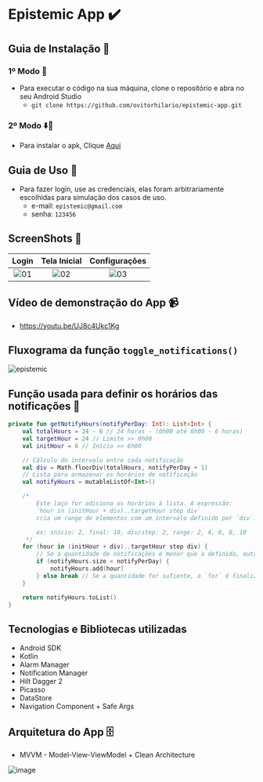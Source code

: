 # Epistemic App ✔️

## Guia de Instalação 📕 
### 1º Modo 🔗
- Para executar o código na sua máquina, clone o repositório e abra no seu Android Studio
    - `git clone https://github.com/ovitorhilario/epistemic-app.git`

### 2º Modo ⬇️📲 
- Para instalar o apk, Clique [Aqui](https://github.com/ovitorhilario/epistemic-app/releases/download/v1.0.0/epistemic.apk)

## Guia de Uso 🧾 
- Para fazer login, use as credenciais, elas foram arbitrariamente escolhidas para simulação dos casos de uso.
  - e-mail: `epistemic@gmail.com`
  - senha: `123456`

## ScreenShots  📸
| Login | Tela Inicial | Configurações | 
| :--------------------: | :--------------------: | :--------------------: |
| ![01](https://github.com/ovitorhilario/epistemic-app/assets/81326138/ccfc0431-67fb-41d1-8a4e-44a5c952ee12) | ![02](https://github.com/ovitorhilario/epistemic-app/assets/81326138/12df81db-f088-47ef-a72c-14185127d831) | ![03](https://github.com/ovitorhilario/epistemic-app/assets/81326138/265ecee0-4347-4be7-bdfa-135761157830) |

## Vídeo de demonstração do App 📹
- https://youtu.be/UJ8c4Ukc1Kg

## Fluxograma da função `toggle_notifications()`
![epistemic](https://github.com/ovitorhilario/epistemic-app/assets/81326138/f77439de-f823-45df-9de8-7902aff15b6c)

## Função usada para definir os horários das notificações 🔔
```kotlin
private fun getNotifyHours(notifyPerDay: Int): List<Int> {
    val totalHours = 24 - 6 // 24 horas - (0h00 até 6h00 - 6 horas)
    val targetHour = 24 // Limite >> 0h00
    val initHour = 6 // Início >> 6h00

    // Cálculo do intervalo entre cada notificação
    val div = Math.floorDiv(totalHours, notifyPerDay + 1)
    // Lista para armazenar os horários de notificação
    val notifyHours = mutableListOf<Int>()

    /*
        Este laço for adiciona os horários à lista. A expressão:
        `hour in (initHour + div)..targetHour step div`
        cria um range de elementos com um intervalo definido por `div`.

        ex: início: 2, final: 10, div/step: 2, range: 2, 4, 6, 8, 10
     */
    for (hour in (initHour + div)..targetHour step div) {
        // Se a quantidade de notificações é menor que a definida, outro é adicionado
        if (notifyHours.size < notifyPerDay) {
            notifyHours.add(hour)
        } else break // Se a quantidade for sufiente, o `for` é finalizado
    }

    return notifyHours.toList()
}
```

## Tecnologias e Bibliotecas utilizadas
- Android SDK
- Kotlin
- Alarm Manager
- Notification Manager
- Hilt Dagger 2
- Picasso
- DataStore
- Navigation Component + Safe Args

## Arquitetura do App 🗄️
- MVVM - Model-View-ViewModel + Clean Architecture
  
![image](https://github.com/ovitorhilario/epistemic-app/assets/81326138/763929ca-da7c-49f5-b1da-9043838bd12d)
